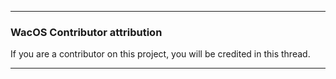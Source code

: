 ***

### WacOS Contributor attribution

If you are a contributor on this project, you will be credited in this thread.

***
